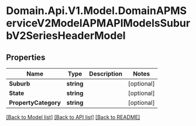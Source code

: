 # Domain.Api.V1.Model.DomainAPMServiceV2ModelAPMAPIModelsSuburbV2SeriesHeaderModel
## Properties

Name | Type | Description | Notes
------------ | ------------- | ------------- | -------------
**Suburb** | **string** |  | [optional] 
**State** | **string** |  | [optional] 
**PropertyCategory** | **string** |  | [optional] 

[[Back to Model list]](../README.md#documentation-for-models) [[Back to API list]](../README.md#documentation-for-api-endpoints) [[Back to README]](../README.md)

